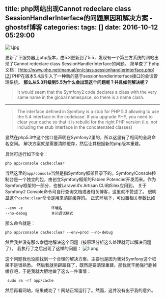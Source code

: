 title: php网站出现Cannot redeclare class SessionHandlerInterface的问题原因和解决方案 - ghostsf博客 
categories: 
tags: []
date: 2016-10-12 05:29:00
---
![1.jpg][1]

更新了下服务器上php版本，由5.3更新到了5.5，发现有一个第三方系统的网站出现了Cannot redeclare class SessionHandlerInterface的问题。
简单查了下php文档：[http://www.php.net/manual/en/class.sessionhandlerinterface.php][2]
PHP在版本5.4后引入了一种新的基于sessionhandlerinterface接口的会话管理系统。
**那么从5.3升级到5.5为什么会出现这个问题呢？并且如何解决呢？**

>  It would seem that the Symfony2 code declares a class with the very
> same name in the global namespace, so there is a name clash.


----------


> The interface defined in Symfony is a stub for PHP 5.3 allowing to use
> the 5.4 interface in the codebase. If you upgrade PHP, you need to
> clear your cache so that it is rebuild for the right PHP version (i.e.
> not including the stub interface in the concatenated classes)

显然在php5.3中这个接口是声明在Symfony2里的，所以这里有了相同的全局命名空间。
解决方案就是需要清除缓存，然后让其根据新的php版本重建。

具体可运行如下命令：

    php app/console cache:clear

当然这里的`app/console`当然是指Symfony框架目录下的。Symfony/Console控制台是一个独立的包，由创立Symfony框架的Fabien Potencier开发而来。作为Symfony框架的一部分，也被Laravel4’s Artisan CLI和Silex应用到。
关于Symfony2 Console命令可自行查询文档或者相关博客，这里就不赘述了。
很明显这个`cache:clear`命令是用来清除缓存的。
正式环境下，可设置相关参数比如 

    --env -e             环境名
    --no-debug           关闭调试模式

那么命令就是：

    php app/console cache:clear --env=prod --no-debug

然后我并没有那么幸运地解决这个问题（按原理分析这么处理就可以解决问题了）。
我执行了之后出现了这样的问题：
![1.png][3]

这个问题我也没能找到一个合理的解决方案。主要也是因为我对Symfony这个框架不是很熟悉。
然后我就另辟蹊径了，既然是要清理重建，那我就干脆强行删掉缓存吧，于是我就大胆地做了这么一件事情：

     sudo rm -rf app/cache

然后再看网站，结果成功了！网站正常运行了。然而，这并没有出乎我的意外。

  [1]: http://www.ghostsf.com/usr/uploads/2016/10/3178130302.jpg
  [2]: http://www.php.net/manual/en/class.sessionhandlerinterface.php
  [3]: http://www.ghostsf.com/usr/uploads/2016/10/3820873066.png